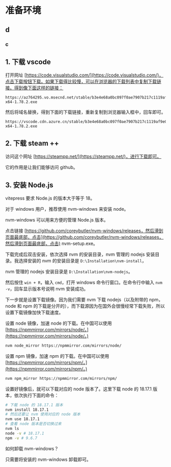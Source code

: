 # 准备环境

## d

### c


## 1. 下载 vscode

打开网址 [https://code.visualstudio.com/](https://code.visualstudio.com/)，点击下载按钮下载。如果下载得比较慢，可以在浏览器的下载列表中复制下载链接。得到像下面这样的链接：

```
https://az764295.vo.msecnd.net/stable/b3e4e68a0bc097f0ae7907b217c1119af9e03435/VSCodeUserSetup-x64-1.78.2.exe
```
然后将域名替换，得到下面的下载链接，重新复制到浏览器输入框中，回车即可。
```
https://vscode.cdn.azure.cn/stable/b3e4e68a0bc097f0ae7907b217c1119af9e03435/VSCodeUserSetup-x64-1.78.2.exe
```

## 2. 下载 steam ++

访问这个网址 [https://steampp.net/](https://steampp.net/)，进行下载即可。

它的作用是让我们能够访问 github。

## 3. 安装 Node.js

vitepress 要求 Node.js 的版本大于等于 18。

对于 windows 用户，推荐使用 nvm-windows 来安装 node。

nvm-windows 可以用来方便的管理 Node.js 版本。

点击链接 [https://github.com/coreybutler/nvm-windows/releases，然后滑到页面最底部，点击](https://github.com/coreybutler/nvm-windows/releases，然后滑到页面最底部，点击) nvm-setup.exe。

下载完成后双击安装，依次选择 nvm 的安装目录，nvm 管理的 nodejs 安装目录。我选择安装的 nvm 的安装目录是 `D:\Installation\nvm-install`，

nvm 管理的 nodejs 安装目录是 `D:\Installation\nvm-nodejs`。

然后按住 `win + R`，输入 `cmd`，打开 windows 命令行窗口。在命令行中输入 `nvm -v`，回车显示版本号说明 nvm 安装成功。

下一步就是设置下载镜像。因为我们需要 nvm 下载 nodejs（以及附带的 npm，node 和 npm 的下载是分开的），而下载源因为在国外会很慢经常下载失败，所以设置下载镜像加快下载速度。

设置 node 镜像，加速 node 的下载。在中国可以使用 [https://npmmirror.com/mirrors/node/。](https://npmmirror.com/mirrors/node/。)

```Bash
nvm node_mirror https://npmmirror.com/mirrors/node/
```

设置 npm 镜像，加速 npm 的下载。在中国可以使用 [https://npmmirror.com/mirrors/npm/。](https://npmmirror.com/mirrors/npm/。)

```Bash
nvm npm_mirror https://npmmirror.com/mirrors/npm/
```

设置好镜像后，就可以下载对应的 node 版本了。这里下载 node 的 18.17.1 版本，依次执行下面的命令：

```Bash
# 下载 node 的 18.17.1 版本 
nvm install 18.17.1
# 然后还要让 nvm 使用对应的 node 版本
nvm use 18.17.1
# 查看 node 版本是否切换过来
nvm ls
node -v # 18.17.1
npm -v # 9.6.7
```

如何卸载 nvm-windows？

只需要将安装的 nvm-windows 卸载即可。